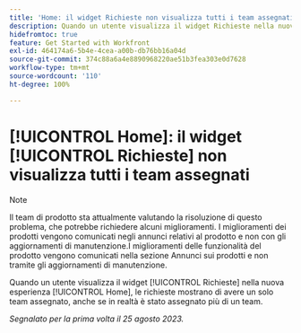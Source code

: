 ```yaml
---
title: 'Home: il widget Richieste non visualizza tutti i team assegnati'
description: Quando un utente visualizza il widget Richieste nella nuova esperienza Home, le richieste mostrano di avere un solo team assegnato, anche se in realtà è stato assegnato più di un team.
hidefromtoc: true
feature: Get Started with Workfront
exl-id: 464174a6-5b4e-4cea-a00b-db76bb16a04d
source-git-commit: 374c88a6a4e8890968220ae51b3fea303e0d7628
workflow-type: tm+mt
source-wordcount: '110'
ht-degree: 100%

---
```


# [!UICONTROL Home]: il widget [!UICONTROL Richieste] non visualizza tutti i team assegnati

>[!NOTE]
>
>Il team di prodotto sta attualmente valutando la risoluzione di questo problema, che potrebbe richiedere alcuni miglioramenti. I miglioramenti dei prodotti vengono comunicati negli annunci relativi al prodotto e non con gli aggiornamenti di manutenzione.I miglioramenti delle funzionalità del prodotto vengono comunicati nella sezione Annunci sui prodotti e non tramite gli aggiornamenti di manutenzione.

Quando un utente visualizza il widget [!UICONTROL Richieste] nella nuova esperienza [!UICONTROL Home], le richieste mostrano di avere un solo team assegnato, anche se in realtà è stato assegnato più di un team.

_Segnalato per la prima volta il 25 agosto 2023._
